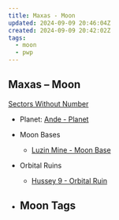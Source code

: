 ```yaml
---
title: Maxas - Moon
updated: 2024-09-09 20:46:04Z
created: 2024-09-09 20:42:02Z
tags:
  - moon
  - pwp
---
```


## Maxas &ndash; Moon

[Sectors Without Number](https://sectorswithoutnumber.com/sector/bfDcBzTtgpeyLUfwzjio/moon/1T9JOr01PZXcafp60vWH)

- Planet: [Ande - Planet](../../../Gaming/StarsWithoutNumber/PiratesWithoutPlunder/Ande%20-%20Planet.md)

- Moon Bases
	- [Luzin Mine - Moon Base](../../../Gaming/StarsWithoutNumber/PiratesWithoutPlunder/Luzin%20Mine%20-%20Moon%20Base.md)
- Orbital Ruins
	- [Hussey 9 - Orbital Ruin](../../../Gaming/StarsWithoutNumber/PiratesWithoutPlunder/Hussey%209%20-%20Orbital%20Ruin.md)


- Moon Tags
	- 